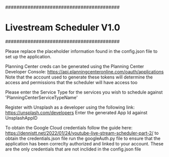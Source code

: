 #########################################
#      Livestream Scheduler V1.0        #
#########################################

Please replace the placeholder information found in the config.json file to set up the application.

Planning Center creds can be generated using the Planning Center Developer Console:
https://api.planningcenteronline.com/oauth/applications
Note that the account used to generate these tokens will determine the access and permissions that the scheduler will have access too

Please enter the Service Type for the services you wish to schedule against 'PlanningCenterServiceTypeName'

Register with Unsplash as a developer using the following link: https://unsplash.com/developers
Enter the generated App Id against UnsplashAppID

To obtain the Google Cloud credentials follow the guide here: https://dennistt.net/2022/01/24/youtube-live-stream-scheduler-part-2/ to obtain the credentials.json file
run the googleAuth.py file to ensure that the application has been correclty authorized and linked to your account. These are the only credentials that are not inclided in the config.json file


